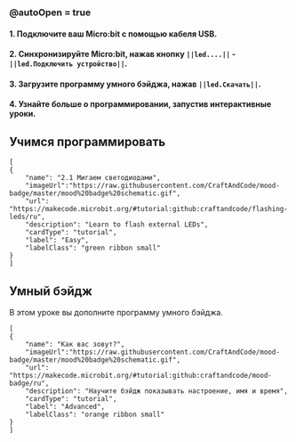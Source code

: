 ### @autoOpen = true

#### 1. Подключите ваш Micro:bit с помощью кабеля USB.
#### 2. Синхронизируйте Micro:bit, нажав кнопку `||led....||` - `||led.Подключить устройство||`.
#### 3. Загрузите программу умного бэйджа, нажав `||led.Скачать||`.
#### 4. Узнайте больше о программировании, запустив интерактивные уроки.

## Учимся программировать

```codecard
[
{
    "name": "2.1 Мигаем светодиодами",
    "imageUrl":"https://raw.githubusercontent.com/CraftAndCode/mood-badge/master/mood%20badge%20schematic.gif",
    "url": "https://makecode.microbit.org/#tutorial:github:craftandcode/flashing-leds/ru", 
    "description": "Learn to flash external LEDs", 
    "cardType": "tutorial",
    "label": "Easy",
    "labelClass": "green ribbon small"
}
]
```

## Умный бэйдж
В этом уроке вы дополните программу умного бэйджа.
```codecard
[
{
    "name": "Как вас зовут?",
    "imageUrl":"https://raw.githubusercontent.com/CraftAndCode/mood-badge/master/mood%20badge%20schematic.gif",
    "url": "https://makecode.microbit.org/#tutorial:github:craftandcode/mood-badge/ru", 
    "description": "Научите бэйдж показывать настроение, имя и время", 
    "cardType": "tutorial",
    "label": "Advanced",
    "labelClass": "orange ribbon small"
}
]
```